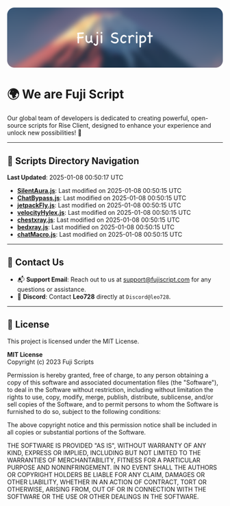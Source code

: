 ![Banner](.github/b.webp)

# 🌍 **We are Fuji Script**

Our global team of developers is dedicated to creating powerful, open-source scripts for Rise Client, designed to enhance your experience and unlock new possibilities! 🌟

---
<!-- SCRIPTS_NAVIGATION_START -->
## 📂 **Scripts Directory Navigation**

**Last Updated**: 2025-01-08 00:50:17 UTC

- **[SilentAura.js](scripts/SilentAura.js)**: Last modified on 2025-01-08 00:50:15 UTC
- **[ChatBypass.js](scripts/ChatBypass.js)**: Last modified on 2025-01-08 00:50:15 UTC
- **[jetpackFly.js](scripts/jetpackFly.js)**: Last modified on 2025-01-08 00:50:15 UTC
- **[velocityHylex.js](scripts/velocityHylex.js)**: Last modified on 2025-01-08 00:50:15 UTC
- **[chestxray.js](scripts/chestxray.js)**: Last modified on 2025-01-08 00:50:15 UTC
- **[bedxray.js](scripts/bedxray.js)**: Last modified on 2025-01-08 00:50:15 UTC
- **[chatMacro.js](scripts/chatMacro.js)**: Last modified on 2025-01-08 00:50:15 UTC

<!-- SCRIPTS_NAVIGATION_END -->

---

## 💬 **Contact Us**  
- 📬 **Support Email**: Reach out to us at [support@fujiscript.com](mailto:support@fujiscript.com) for any questions or assistance.  
- 💬 **Discord**: Contact **Leo728** directly at `Discord@leo728`.

---

## 📜 **License**

This project is licensed under the MIT License.  

**MIT License**  
Copyright (c) 2023 Fuji Scripts  

Permission is hereby granted, free of charge, to any person obtaining a copy of this software and associated documentation files (the "Software"), to deal in the Software without restriction, including without limitation the rights to use, copy, modify, merge, publish, distribute, sublicense, and/or sell copies of the Software, and to permit persons to whom the Software is furnished to do so, subject to the following conditions:  

The above copyright notice and this permission notice shall be included in all copies or substantial portions of the Software.  

THE SOFTWARE IS PROVIDED "AS IS", WITHOUT WARRANTY OF ANY KIND, EXPRESS OR IMPLIED, INCLUDING BUT NOT LIMITED TO THE WARRANTIES OF MERCHANTABILITY, FITNESS FOR A PARTICULAR PURPOSE AND NONINFRINGEMENT. IN NO EVENT SHALL THE AUTHORS OR COPYRIGHT HOLDERS BE LIABLE FOR ANY CLAIM, DAMAGES OR OTHER LIABILITY, WHETHER IN AN ACTION OF CONTRACT, TORT OR OTHERWISE, ARISING FROM, OUT OF OR IN CONNECTION WITH THE SOFTWARE OR THE USE OR OTHER DEALINGS IN THE SOFTWARE.  
